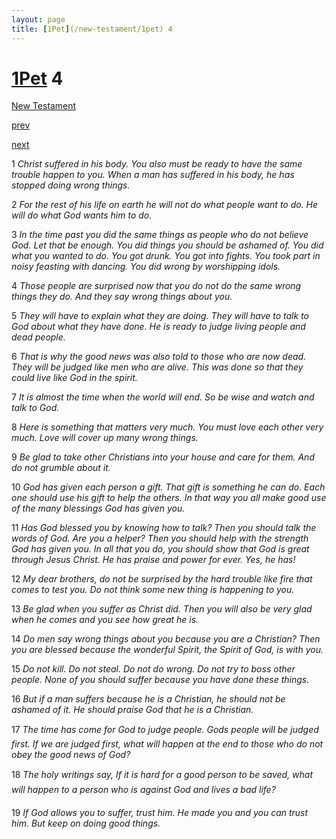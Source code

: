 ```yaml
---
layout: page
title: [1Pet](/new-testament/1pet) 4
---
```


# [1Pet](/new-testament/1pet) 4

[New Testament](/new-testament)


[prev](/new-testament/1pet/1pet-3.html)


[next](/new-testament/1pet/1pet-5.html)

1 _Christ suffered in his body. You also must be ready to have the same trouble happen to you. When a man has suffered in his body, he has stopped doing wrong things._

2 _For the rest of his life on earth he will not do what people want to do. He will do what God wants him to do._

3 _In the time past you did the same things as people who do not believe God. Let that be enough. You did things you should be ashamed of. You did what you wanted to do. You got drunk. You got into fights. You took part in noisy feasting with dancing. You did wrong by worshipping idols._

4 _Those people are surprised now that you do not do the same wrong things they do. And they say wrong things about you._

5 _They will have to explain what they are doing. They will have to talk to God about what they have done. He is ready to judge living people and dead people._

6 _That is why the good news was also told to those who are now dead. They will be judged like men who are alive. This was done so that they could live like God in the spirit._

7 _It is almost the time when the world will end. So be wise and watch and talk to God._

8 _Here is something that matters very much. You must love each other very much. Love will cover up many wrong things._

9 _Be glad to take other Christians into your house and care for them. And do not grumble about it._

10 _God has given each person a gift. That gift is something he can do. Each one should use his gift to help the others. In that way you all make good use of the many blessings God has given you._

11 _Has God blessed you by knowing how to talk? Then you should talk the words of God.  Are you a helper? Then you should help with the strength God has given you. In all that you do, you should show that God is great through Jesus Christ. He has praise and power for ever. Yes, he has!_

12 _My dear brothers, do not be surprised by the hard trouble like fire that comes to test you.  Do not think some new thing is happening to you._

13 _Be glad when you suffer as Christ did. Then you will also be very glad when he comes and you see how great he is._

14 _Do men say wrong things about you because you are a Christian? Then you are blessed because the wonderful Spirit, the Spirit of God, is with you._

15 _Do not kill. Do not steal. Do not do wrong. Do not try to boss other people. None of you should suffer because you have done these things._

16 _But if a man suffers because he is a Christian, he should not be ashamed of it. He should praise God that he is a Christian._

17 _The time has come for God to judge people. Gods people will be judged first. If we are judged first, what will happen at the end to those who do not obey the good news of God?_

18 _The holy writings say, If it is hard for a good person to be saved, what will happen to a person who is against God and lives a bad life?_

19 _If God allows you to suffer, trust him. He made you and you can trust him. But keep on doing good things._

